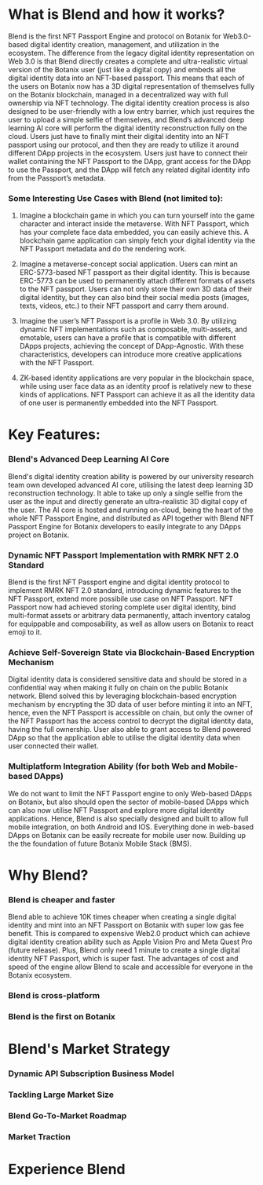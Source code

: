 # What is Blend and how it works?

Blend is the first NFT Passport Engine and protocol on Botanix for Web3.0-based digital identity creation, management, and utilization in the ecosystem. The difference from the legacy digital identity representation on Web 3.0 is that Blend directly creates a complete and ultra-realistic virtual version of the Botanix user (just like a digital copy) and embeds all the digital identity data into an NFT-based passport. This means that each of the users on Botanix now has a 3D digital representation of themselves fully on the Botanix blockchain, managed in a decentralized way with full ownership via NFT technology. The digital identity creation process is also designed to be user-friendly with a low entry barrier, which just requires the user to upload a simple selfie of themselves, and Blend’s advanced deep learning AI core will perform the digital identity reconstruction fully on the cloud. Users just have to finally mint their digital identity into an NFT passport using our protocol, and then they are ready to utilize it around different DApp projects in the ecosystem. Users just have to connect their wallet containing the NFT Passport to the DApp, grant access for the DApp to use the Passport, and the DApp will fetch any related digital identity info from the Passport’s metadata.

### Some Interesting Use Cases with Blend (not limited to):

1. Imagine a blockchain game in which you can turn yourself into the game character and interact inside the metaverse. With NFT Passport, which has your complete face data embedded, you can easily achieve this. A blockchain game application can simply fetch your digital identity via the NFT Passport metadata and do the rendering work.

2. Imagine a metaverse-concept social application. Users can mint an ERC-5773-based NFT passport as their digital identity. This is because ERC-5773 can be used to permanently attach different formats of assets to the NFT passport. Users can not only store their own 3D data of their digital identity, but they can also bind their social media posts (images, texts, videos, etc.) to their NFT passport and carry them around.
 
3. Imagine the user’s NFT Passport is a profile in Web 3.0. By utilizing dynamic NFT implementations such as composable, multi-assets, and emotable, users can have a profile that is compatible with different DApps projects, achieving the concept of DApp-Agnostic. With these characteristics, developers can introduce more creative applications with the NFT Passport.
 
4. ZK-based identity applications are very popular in the blockchain space, while using user face data as an identity proof is relatively new to these kinds of applications. NFT Passport can achieve it as all the identity data of one user is permanently embedded into the NFT Passport.

# Key Features:

### Blend's Advanced Deep Learning AI Core

Blend's digital identity creation ability is powered by our university research team own developed advanced AI core, utilising the latest deep learning 3D reconstruction technology. It able to take up only a single selfie from the user as the input and directly generate an ultra-realistic 3D digital copy of the user. The AI core is hosted and running on-cloud, being the heart of the whole NFT Passport Engine, and distributed as API together with Blend NFT Passport Engine for Botanix developers to easily integrate to any DApps project on Botanix.

### Dynamic NFT Passport Implementation with RMRK NFT 2.0 Standard

Blend is the first NFT Passport engine and digital identity protocol to implement RMRK NFT 2.0 standard, introducing dynamic features to the NFT Passport, extend more possibile use case on NFT Passport. NFT Passport now had achieved storing complete user digital identity, bind multi-format assets or arbitrary data permanently, attach inventory catalog for equippable and composability, as well as allow users on Botanix to react emoji to it.  

### Achieve Self-Sovereign State via Blockchain-Based Encryption Mechanism 

Digital identity data is considered sensitive data and should be stored in a confidential way when making it fully on chain on the public Botanix network. Blend solved this by leveraging blockchain-based encryption mechanism by encrypting the 3D data of user before minting it into an NFT, hence, even the NFT Passport is accessible on chain, but only the owner of the NFT Passport has the access control to decrypt the digital identity data, having the full ownership. User also able to grant access to Blend powered DApp so that the application able to utilise the digital identity data when user connected their wallet. 

### Multiplatform Integration Ability (for both Web and Mobile-based DApps)

We do not want to limit the NFT Passport engine to only Web-based DApps on Botanix, but also should open the sector of mobile-based DApps which can also now utilise NFT Passport and explore more digital identity applications. Hence, Blend is also specially designed and built to allow full mobile integration, on both Android and IOS. Everything done in web-based DApps on Botanix can be easily recreate for mobile user now. Building up the the foundation of future Botanix Mobile Stack (BMS).

# Why Blend?

### Blend is cheaper and faster

Blend able to achieve 10K times cheaper when creating a single digital identity and mint into an NFT Passport on Botanix with super low gas fee benefit. This is compared to expensive Web2.0 product which can achieve digital identity creation ability such as Apple Vision Pro and Meta Quest Pro (future release). Plus, Blend only need 1 minute to create a single digital identity NFT Passport, which is super fast. The advantages of cost and speed of the engine allow Blend to scale and accessible for everyone in the Botanix ecosystem.

### Blend is cross-platform

### Blend is the first on Botanix

# Blend's Market Strategy

### Dynamic API Subscription Business Model

### Tackling Large Market Size

### Blend Go-To-Market Roadmap

### Market Traction

# Experience Blend

